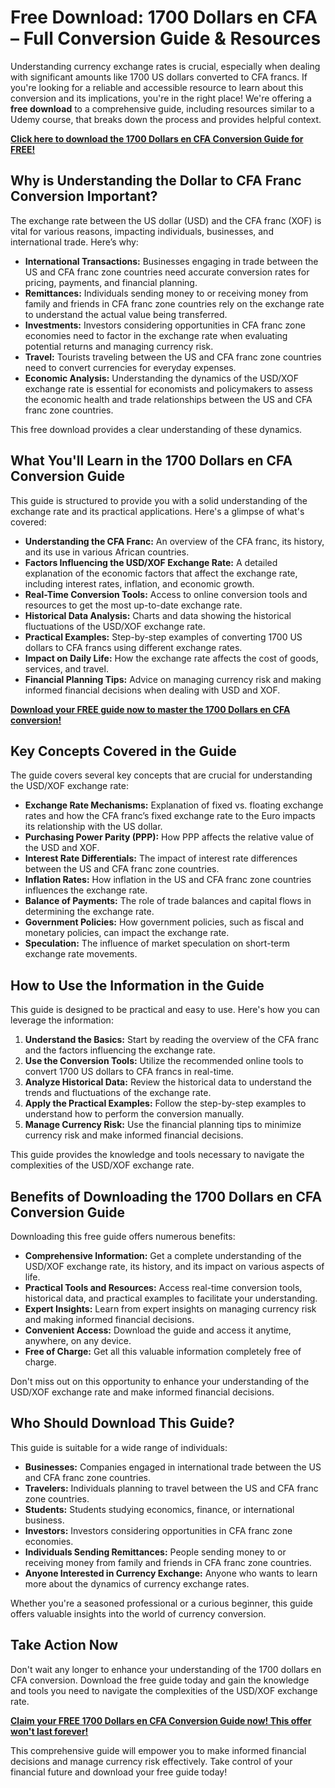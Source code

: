 # Free Download: 1700 Dollars en CFA – Full Conversion Guide & Resources

Understanding currency exchange rates is crucial, especially when dealing with significant amounts like 1700 US dollars converted to CFA francs. If you're looking for a reliable and accessible resource to learn about this conversion and its implications, you're in the right place! We're offering a **free download** to a comprehensive guide, including resources similar to a Udemy course, that breaks down the process and provides helpful context.

[**Click here to download the 1700 Dollars en CFA Conversion Guide for FREE!**](https://udemywork.com/1700-dollars-en-cfa)

## Why is Understanding the Dollar to CFA Franc Conversion Important?

The exchange rate between the US dollar (USD) and the CFA franc (XOF) is vital for various reasons, impacting individuals, businesses, and international trade. Here’s why:

*   **International Transactions:** Businesses engaging in trade between the US and CFA franc zone countries need accurate conversion rates for pricing, payments, and financial planning.
*   **Remittances:** Individuals sending money to or receiving money from family and friends in CFA franc zone countries rely on the exchange rate to understand the actual value being transferred.
*   **Investments:** Investors considering opportunities in CFA franc zone economies need to factor in the exchange rate when evaluating potential returns and managing currency risk.
*   **Travel:** Tourists traveling between the US and CFA franc zone countries need to convert currencies for everyday expenses.
*   **Economic Analysis:** Understanding the dynamics of the USD/XOF exchange rate is essential for economists and policymakers to assess the economic health and trade relationships between the US and CFA franc zone countries.

This free download provides a clear understanding of these dynamics.

## What You'll Learn in the 1700 Dollars en CFA Conversion Guide

This guide is structured to provide you with a solid understanding of the exchange rate and its practical applications. Here's a glimpse of what's covered:

*   **Understanding the CFA Franc:** An overview of the CFA franc, its history, and its use in various African countries.
*   **Factors Influencing the USD/XOF Exchange Rate:** A detailed explanation of the economic factors that affect the exchange rate, including interest rates, inflation, and economic growth.
*   **Real-Time Conversion Tools:** Access to online conversion tools and resources to get the most up-to-date exchange rate.
*   **Historical Data Analysis:** Charts and data showing the historical fluctuations of the USD/XOF exchange rate.
*   **Practical Examples:** Step-by-step examples of converting 1700 US dollars to CFA francs using different exchange rates.
*   **Impact on Daily Life:** How the exchange rate affects the cost of goods, services, and travel.
*   **Financial Planning Tips:** Advice on managing currency risk and making informed financial decisions when dealing with USD and XOF.

[**Download your FREE guide now to master the 1700 Dollars en CFA conversion!**](https://udemywork.com/1700-dollars-en-cfa)

## Key Concepts Covered in the Guide

The guide covers several key concepts that are crucial for understanding the USD/XOF exchange rate:

*   **Exchange Rate Mechanisms:** Explanation of fixed vs. floating exchange rates and how the CFA franc’s fixed exchange rate to the Euro impacts its relationship with the US dollar.
*   **Purchasing Power Parity (PPP):** How PPP affects the relative value of the USD and XOF.
*   **Interest Rate Differentials:** The impact of interest rate differences between the US and CFA franc zone countries.
*   **Inflation Rates:** How inflation in the US and CFA franc zone countries influences the exchange rate.
*   **Balance of Payments:** The role of trade balances and capital flows in determining the exchange rate.
*   **Government Policies:** How government policies, such as fiscal and monetary policies, can impact the exchange rate.
*   **Speculation:** The influence of market speculation on short-term exchange rate movements.

## How to Use the Information in the Guide

This guide is designed to be practical and easy to use. Here's how you can leverage the information:

1.  **Understand the Basics:** Start by reading the overview of the CFA franc and the factors influencing the exchange rate.
2.  **Use the Conversion Tools:** Utilize the recommended online tools to convert 1700 US dollars to CFA francs in real-time.
3.  **Analyze Historical Data:** Review the historical data to understand the trends and fluctuations of the exchange rate.
4.  **Apply the Practical Examples:** Follow the step-by-step examples to understand how to perform the conversion manually.
5.  **Manage Currency Risk:** Use the financial planning tips to minimize currency risk and make informed financial decisions.

This guide provides the knowledge and tools necessary to navigate the complexities of the USD/XOF exchange rate.

## Benefits of Downloading the 1700 Dollars en CFA Conversion Guide

Downloading this free guide offers numerous benefits:

*   **Comprehensive Information:** Get a complete understanding of the USD/XOF exchange rate, its history, and its impact on various aspects of life.
*   **Practical Tools and Resources:** Access real-time conversion tools, historical data, and practical examples to facilitate your understanding.
*   **Expert Insights:** Learn from expert insights on managing currency risk and making informed financial decisions.
*   **Convenient Access:** Download the guide and access it anytime, anywhere, on any device.
*   **Free of Charge:** Get all this valuable information completely free of charge.

Don't miss out on this opportunity to enhance your understanding of the USD/XOF exchange rate and make informed financial decisions.

## Who Should Download This Guide?

This guide is suitable for a wide range of individuals:

*   **Businesses:** Companies engaged in international trade between the US and CFA franc zone countries.
*   **Travelers:** Individuals planning to travel between the US and CFA franc zone countries.
*   **Students:** Students studying economics, finance, or international business.
*   **Investors:** Investors considering opportunities in CFA franc zone economies.
*   **Individuals Sending Remittances:** People sending money to or receiving money from family and friends in CFA franc zone countries.
*   **Anyone Interested in Currency Exchange:** Anyone who wants to learn more about the dynamics of currency exchange rates.

Whether you're a seasoned professional or a curious beginner, this guide offers valuable insights into the world of currency conversion.

## Take Action Now

Don't wait any longer to enhance your understanding of the 1700 dollars en CFA conversion. Download the free guide today and gain the knowledge and tools you need to navigate the complexities of the USD/XOF exchange rate.

**[Claim your FREE 1700 Dollars en CFA Conversion Guide now! This offer won't last forever!](https://udemywork.com/1700-dollars-en-cfa)**

This comprehensive guide will empower you to make informed financial decisions and manage currency risk effectively. Take control of your financial future and download your free guide today!
